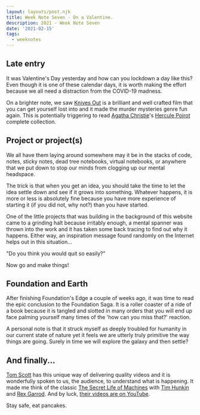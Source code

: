```yaml
---
layout: layouts/post.njk
title: Week Note Seven - On a Valentine.
description: 2021 - Week Note Seven
date: '2021-02-15'
tags:
  - weeknotes
---
```


## Late entry

It was Valentine's Day yesterday and how can you lockdown a day like this? Even though it is one of these calendar days, it is worth making the effort because we all need a distraction from the COVID-19 madness.

On a brighter note, we saw [Knives Out](https://en.wikipedia.org/wiki/Knives_Out) is a brilliant and well crafted film that you can get yourself lost into and it made the murder mysteries genre fun again. This is potentially triggering to read [Agatha Christie](https://en.wikipedia.org/wiki/Agatha_Christie)'s [Hercule Poirot](https://en.wikipedia.org/wiki/Agatha_Christie#Hercule_Poirot_and_Miss_Marple) complete collection.

## Project or project(s)

We all have them laying around somewhere may it be in the stacks of code, notes, sticky notes, dead tree notebooks, virtual notebooks, or anywhere that we put down to stop our minds from clogging up our mental headspace.

The trick is that when you get an idea, you should take the time to let the idea settle down and see if it grows into something. Whatever happens, it is more or less is absolutely fine because you have more experience of starting it (if you did not, why not?) than you have started.

One of the little projects that was building in the background of this website came to a grinding halt because irritably enough, a mental spanner was thrown into the work and it has taken some back tracing to find out why it happens. Either way, an inspiration message found randomly on the Internet helps out in this situation...

"Do you think you would quit so easily?"

Now go and make things!

## Foundation and Earth

After finishing Foundation's Edge a couple of weeks ago, it was time to read the epic conclusion to the Foundation Saga. It is a roller coaster of a ride of a book because it is tangled and slotted in many orders that you will end up face palming yourself many times of the 'how can you miss that?' reaction.

A personal note is that it struck myself as deeply troubled for humanity in our current state of nature yet it feels we are utterly truly primitive the way things are going. Surely in time we will explore the galaxy and then settle?

## And finally...

[Tom Scott](https://www.youtube.com/channel/UCBa659QWEk1AI4Tg--mrJ2A) has this unique way of delivering quality videos and it is wonderfully spoken to us, the audience, to understand what is happening. It made me think of the classic [The Secret Life of Machines](https://en.wikipedia.org/wiki/The_Secret_Life_of_Machines) with [Tim Hunkin](https://en.wikipedia.org/wiki/Tim_Hunkin) and [Rex Garrod](https://en.wikipedia.org/wiki/Rex_Garrod). And by luck, [their videos are on YouTube](https://www.youtube.com/watch?v=KDpNQQqdSh8&list=PLByTa5duIolYRtq45Cz_GmtzfWJyA4bik).

Stay safe, eat pancakes.
